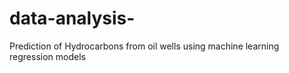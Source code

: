 # data-analysis-
Prediction of Hydrocarbons from oil wells using machine learning regression models 
